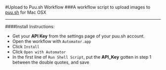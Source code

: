 #Upload to Puu.sh Workflow
###A workflow script to upload images to [puu.sh](http://puush.me/) for Mac OSX

---

####Install Instructions:

* Get your **API Key** from the settings page of your puu.sh account.
* Open the workflow with `Automator.app`
* Click `Install`
* Click `Open with Automator`
* In the first line of `Run Shell Script`, put the **API_Key** gotten in step 1 between the double quotes, and save